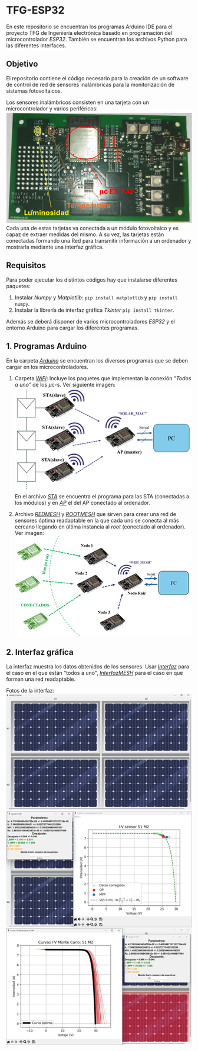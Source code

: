 # TFG-ESP32
En este repositorio se encuentran los programas Arduino IDE para el proyecto TFG de Ingeniería electrónica basado en programación del microcontrolador *ESP32*. También se encuentran los archivos Python para las diferentes interfaces.

## Objetivo
El repositorio contiene el código necesario para la creación de un software de control de red de sensores inalámbricas para la monitorización de sistemas fotovoltaicos.

Los sensores inalámbricos consisten en una tarjeta con un microcontrolador y varios periféricos:
![](./Fotos/fotoplaca.jpeg.png)
Cada una de estas tarjetas va conectada a un módulo fotovoltaico y es capaz de extraer medidas del mismo. A su vez, las tarjetas están conectadas formando una Red para transmitir información a un ordenador y mostrarla mediante una interfaz gráfica.
## Requisitos
Para poder ejecutar los distintos códigos hay que instalarse diferentes paquetes:
1. Instalar *Numpy* y *Matplotlib*: `pip install matplotlib` y `pip install numpy`.
1. Instalar la librería de interfaz gráfica *Tkinter* `pip install tkinter`.

Además se deberá disponer de varios microcontroladores *ESP32* y el entorno Arduino para cargar los diferentes programas.

## 1. Programas Arduino
En la carpeta  *[Arduino](./Arduino/)* se encuentran los diversos programas que se deben cargar en los microcontroladores.
1. Carpeta *[WiFi](./Arduino/WIFI/)*: Incluye los paquetes que implementan la conexión *"Todos a uno"* de los $\mu$c-s. Ver siguiente imagen:
![](./Fotos/Red.png)
En el archivo *[STA](./Arduino/wifi2/STAserver/STAserver.ino)* se encuentra el programa para las STA (conectadas a los módulos) y en *[AP](./Arduino/wifi2/APserver/APserver.ino)* el del AP conectado al ordenador.

2. Archivo *[REDMESH](./Arduino/REDMESH/REDMESH.ino)* y *[ROOTMESH](./Arduino/ROOTMESH/ROOTMESH.ino)* que sirven para crear una red de sensores óptima readaptable en la que cada uno se conecta al más cercano llegando en última instancia al *root* (conectado al ordenador). Ver imagen:
![](./Fotos/RedMESH.png)

## 2. Interfaz gráfica
La interfaz muestra los datos obtenidos de los sensores. Usar *[Interfaz](./Interfaz/Interfaz1.py)* para el caso en el que están "todos a uno", *[InterfazMESH](./Interfaz/InterfazMESH.py)* para el caso en que forman una red readaptable.

Fotos de la interfaz:
![](./Fotos/Parquesolar.png)
![](./Fotos/parqueajuste.png)
![](./Fotos/parquemontecarlo.png)



